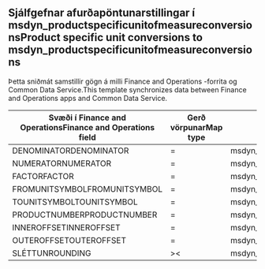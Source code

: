 ## <a name="product-specific-unit-conversions-to-msdyn_productspecificunitofmeasureconversions"></a><span data-ttu-id="b4d3d-101">Sjálfgefnar afurðapöntunarstillingar í msdyn_productspecificunitofmeasureconversions</span><span class="sxs-lookup"><span data-stu-id="b4d3d-101">Product specific unit conversions to msdyn_productspecificunitofmeasureconversions</span></span>

<span data-ttu-id="b4d3d-102">Þetta sniðmát samstillir gögn á milli Finance and Operations -forrita og Common Data Service.</span><span class="sxs-lookup"><span data-stu-id="b4d3d-102">This template synchronizes data between Finance and Operations apps and Common Data Service.</span></span>

<span data-ttu-id="b4d3d-103">Svæði í Finance and Operations</span><span class="sxs-lookup"><span data-stu-id="b4d3d-103">Finance and Operations field</span></span> | <span data-ttu-id="b4d3d-104">Gerð vörpunar</span><span class="sxs-lookup"><span data-stu-id="b4d3d-104">Map type</span></span> | <span data-ttu-id="b4d3d-105">Annar Dynamics 365 reitur</span><span class="sxs-lookup"><span data-stu-id="b4d3d-105">Other Dynamics 365 field</span></span> | <span data-ttu-id="b4d3d-106">Sjálfgildi</span><span class="sxs-lookup"><span data-stu-id="b4d3d-106">Default value</span></span>
---|---|---|---
<span data-ttu-id="b4d3d-107">DENOMINATOR</span><span class="sxs-lookup"><span data-stu-id="b4d3d-107">DENOMINATOR</span></span> | = | <span data-ttu-id="b4d3d-108">msdyn_denominator</span><span class="sxs-lookup"><span data-stu-id="b4d3d-108">msdyn_denominator</span></span> | 
<span data-ttu-id="b4d3d-109">NUMERATOR</span><span class="sxs-lookup"><span data-stu-id="b4d3d-109">NUMERATOR</span></span> | = | <span data-ttu-id="b4d3d-110">msdyn_numerator</span><span class="sxs-lookup"><span data-stu-id="b4d3d-110">msdyn_numerator</span></span> | 
<span data-ttu-id="b4d3d-111">FACTOR</span><span class="sxs-lookup"><span data-stu-id="b4d3d-111">FACTOR</span></span> | = | <span data-ttu-id="b4d3d-112">msdyn_factor</span><span class="sxs-lookup"><span data-stu-id="b4d3d-112">msdyn_factor</span></span> | 
<span data-ttu-id="b4d3d-113">FROMUNITSYMBOL</span><span class="sxs-lookup"><span data-stu-id="b4d3d-113">FROMUNITSYMBOL</span></span> | = | <span data-ttu-id="b4d3d-114">msdyn_fromunit.msdyn_symbol</span><span class="sxs-lookup"><span data-stu-id="b4d3d-114">msdyn_fromunit.msdyn_symbol</span></span> | 
<span data-ttu-id="b4d3d-115">TOUNITSYMBOL</span><span class="sxs-lookup"><span data-stu-id="b4d3d-115">TOUNITSYMBOL</span></span> | = | <span data-ttu-id="b4d3d-116">msdyn_tounit.msdyn_symbol</span><span class="sxs-lookup"><span data-stu-id="b4d3d-116">msdyn_tounit.msdyn_symbol</span></span> | 
<span data-ttu-id="b4d3d-117">PRODUCTNUMBER</span><span class="sxs-lookup"><span data-stu-id="b4d3d-117">PRODUCTNUMBER</span></span> | = | <span data-ttu-id="b4d3d-118">msdyn_globalproduct.msdyn_productnumber</span><span class="sxs-lookup"><span data-stu-id="b4d3d-118">msdyn_globalproduct.msdyn_productnumber</span></span> | 
<span data-ttu-id="b4d3d-119">INNEROFFSET</span><span class="sxs-lookup"><span data-stu-id="b4d3d-119">INNEROFFSET</span></span> | = | <span data-ttu-id="b4d3d-120">msdyn_inneroffset</span><span class="sxs-lookup"><span data-stu-id="b4d3d-120">msdyn_inneroffset</span></span> | 
<span data-ttu-id="b4d3d-121">OUTEROFFSET</span><span class="sxs-lookup"><span data-stu-id="b4d3d-121">OUTEROFFSET</span></span> | = | <span data-ttu-id="b4d3d-122">msdyn_outeroffset</span><span class="sxs-lookup"><span data-stu-id="b4d3d-122">msdyn_outeroffset</span></span> | 
<span data-ttu-id="b4d3d-123">SLÉTTUN</span><span class="sxs-lookup"><span data-stu-id="b4d3d-123">ROUNDING</span></span> | >< | <span data-ttu-id="b4d3d-124">msdyn_rounding</span><span class="sxs-lookup"><span data-stu-id="b4d3d-124">msdyn_rounding</span></span> | 
